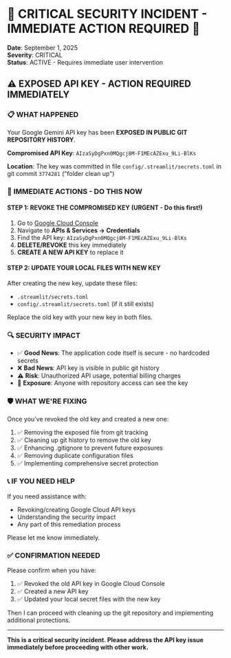 # 🚨 CRITICAL SECURITY INCIDENT - IMMEDIATE ACTION REQUIRED 🚨

**Date**: September 1, 2025  
**Severity**: CRITICAL  
**Status**: ACTIVE - Requires immediate user intervention  

## ⚠️ EXPOSED API KEY - ACTION REQUIRED IMMEDIATELY

### 📋 **WHAT HAPPENED**
Your Google Gemini API key has been **EXPOSED IN PUBLIC GIT REPOSITORY HISTORY**.

**Compromised API Key**: `AIzaSyDgPxn0MQgcj8M-F1MEcAZExu_9Li-BlKs`

**Location**: The key was committed in file `config/.streamlit/secrets.toml` in git commit `3774281` ("folder clean up")

### 🚨 **IMMEDIATE ACTIONS - DO THIS NOW**

#### STEP 1: REVOKE THE COMPROMISED KEY (URGENT - Do this first!)
1. Go to [Google Cloud Console](https://console.cloud.google.com/)
2. Navigate to **APIs & Services → Credentials**
3. Find the API key: `AIzaSyDgPxn0MQgcj8M-F1MEcAZExu_9Li-BlKs`
4. **DELETE/REVOKE** this key immediately
5. **CREATE A NEW API KEY** to replace it

#### STEP 2: UPDATE YOUR LOCAL FILES WITH NEW KEY
After creating the new key, update these files:
- `.streamlit/secrets.toml`
- `config/.streamlit/secrets.toml` (if it still exists)

Replace the old key with your new key in both files.

### 🔍 **SECURITY IMPACT**
- ✅ **Good News**: The application code itself is secure - no hardcoded secrets
- ❌ **Bad News**: API key is visible in public git history
- ⚠️ **Risk**: Unauthorized API usage, potential billing charges
- 🎯 **Exposure**: Anyone with repository access can see the key

### 🛡️ **WHAT WE'RE FIXING**
Once you've revoked the old key and created a new one:
1. ✅ Removing the exposed file from git tracking
2. ✅ Cleaning up git history to remove the old key
3. ✅ Enhancing .gitignore to prevent future exposures
4. ✅ Removing duplicate configuration files
5. ✅ Implementing comprehensive secret protection

### 📞 **IF YOU NEED HELP**
If you need assistance with:
- Revoking/creating Google Cloud API keys
- Understanding the security impact
- Any part of this remediation process

Please let me know immediately.

### ✅ **CONFIRMATION NEEDED**
Please confirm when you have:
1. ✅ Revoked the old API key in Google Cloud Console
2. ✅ Created a new API key
3. ✅ Updated your local secret files with the new key

Then I can proceed with cleaning up the git repository and implementing additional protections.

---

**This is a critical security incident. Please address the API key issue immediately before proceeding with other work.**